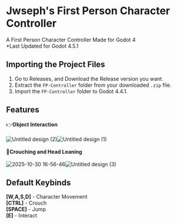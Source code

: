 
# Jwseph's First Person Character Controller

A First Person Character Controller Made for Godot 4<br>
*Last Updated for Godot 4.5.1



## Importing the Project Files
1. Go to Releases, and Download the Release version you want.
2. Extract the ``FP-Controller`` folder from your downloaded ``.zip`` file. 
3. Import the ``FP-Controller`` folder to Godot 4.4.1.
    
## Features

👉**Object Interaction**<br>
<br>
![Untitled design (2)](https://github.com/user-attachments/assets/940b311f-6d1e-4366-b4c5-5cb4184a7858)![Untitled design (1)](https://github.com/user-attachments/assets/a7e6d57b-790f-424c-a20e-e4c9b967762d)
<br>
<br>
👀**Crouching and Head Leaning**<br>
<br>
![2025-10-30 16-56-46](https://github.com/user-attachments/assets/25721c89-5521-4c45-9890-60db1073846b)![Untitled design (3)](https://github.com/user-attachments/assets/7d21e07a-ae03-4188-8d79-a9cdc1cf3330)

## Default Keybinds

**[W,A,S,D]** - Character Movement<br>
**[CTRL]** - Crouch<br>
**[SPACE]** - Jump<br>
**[E]** - Interact<br>


